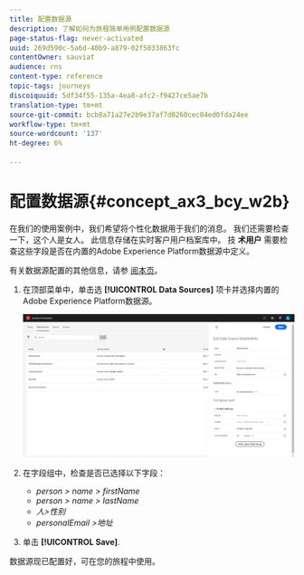 ```yaml
---
title: 配置数据源
description: 了解如何为旅程简单用例配置数据源
page-status-flag: never-activated
uuid: 269d590c-5a6d-40b9-a879-02f5033863fc
contentOwner: sauviat
audience: rns
content-type: reference
topic-tags: journeys
discoiquuid: 5df34f55-135a-4ea8-afc2-f9427ce5ae7b
translation-type: tm+mt
source-git-commit: bcb8a71a27e2b9e37af7d0260cec04ed0fda24ee
workflow-type: tm+mt
source-wordcount: '137'
ht-degree: 6%

---
```



# 配置数据源{#concept_ax3_bcy_w2b}

在我们的使用案例中，我们希望将个性化数据用于我们的消息。 我们还需要检查一下，这个人是女人。 此信息存储在实时客户用户档案库中。 技 **术用户** 需要检查这些字段是否在内置的Adobe Experience Platform数据源中定义。

有关数据源配置的其他信息，请参 [阅本页](../datasource/about-data-sources.md)。

1. 在顶部菜单中，单击选 **[!UICONTROL Data Sources]** 项卡并选择内置的Adobe Experience Platform数据源。

   ![](../assets/journey23.png)

1. 在字段组中，检查是否已选择以下字段：

   * _person > name > firstName_
   * _person > name > lastName_
   * _人>性别_
   * _personalEmail >地址_

1. 单击 **[!UICONTROL Save]**.

数据源现已配置好，可在您的旅程中使用。
